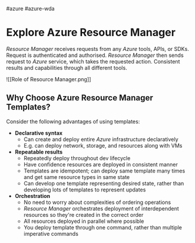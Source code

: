 #azure #azure-wda 

# Explore Azure Resource Manager
*Resource Manager* receives requests from any *Azure* tools, APIs, or SDKs.
Request is authenticated and authorised.
*Resource Manager* then sends request to *Azure* service, which takes the requested action.
Consistent results and capabilities through all different tools.

![[Role of Resource Manager.png]]

## Why Choose Azure Resource Manager Templates?
Consider the following advantages of using templates:
- **Declarative syntax**
	- Can create and deploy entire *Azure* infrastructure declaratively
	- E.g. can deploy network, storage, and resources along with VMs
- **Repeatable results**
	- Repeatedly deploy throughout dev lifecycle
	- Have confidence resources are deployed in consistent manner
	- Templates are idempotent; can deploy same template many times and get same resource types in same state
	- Can develop one template representing desired state, rather than developing lots of templates to represent updates
- **Orchestration**
	- No need to worry about complexities of ordering operations
	- *Resource Manager* orchestrates deployment of interdependent resources so they're created in the correct order
	- All resources deployed in parallel where possible
	- You deploy template through one command, rather than multiple imperative commands